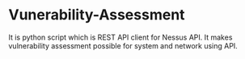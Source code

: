 # Vunerability-Assessment
It is python script which is REST API client for Nessus API. It makes vulnerability assessment possible for system and network using API.
